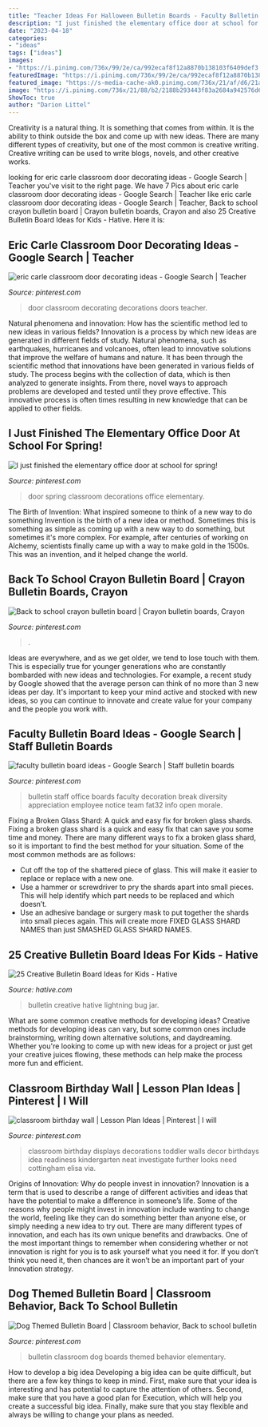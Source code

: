 ```yaml
---
title: "Teacher Ideas For Halloween Bulletin Boards - Faculty Bulletin Board Ideas"
description: "I just finished the elementary office door at school for spring! ️"
date: "2023-04-18"
categories:
- "ideas"
tags: ["ideas"]
images:
- "https://i.pinimg.com/736x/99/2e/ca/992ecaf8f12a8870b138103f6409def3.jpg"
featuredImage: "https://i.pinimg.com/736x/99/2e/ca/992ecaf8f12a8870b138103f6409def3.jpg"
featured_image: "https://s-media-cache-ak0.pinimg.com/736x/21/af/d6/21afd6040aabc040be9cd2cdf8d1defc.jpg"
image: "https://i.pinimg.com/736x/21/88/b2/2188b293443f83a2684a942576d6b586.jpg"
ShowToc: true
author: "Darion Littel"
---
```



Creativity is a natural thing. It is something that comes from within. It is the ability to think outside the box and come up with new ideas. There are many different types of creativity, but one of the most common is creative writing. Creative writing can be used to write blogs, novels, and other creative works.

	

		
looking for eric carle classroom door decorating ideas - Google Search | Teacher you've visit to the right page. We have 7 Pics about eric carle classroom door decorating ideas - Google Search | Teacher like eric carle classroom door decorating ideas - Google Search | Teacher, Back to school crayon bulletin board | Crayon bulletin boards, Crayon and also 25 Creative Bulletin Board Ideas for Kids - Hative. Here it is:
		
    
## Eric Carle Classroom Door Decorating Ideas - Google Search | Teacher

<img loading=lazy src="https://i.pinimg.com/736x/0d/a4/45/0da445abd65f3fa9cef5e4fc3c8c064c.jpg" onerror="this.onerror=null;this.src='https://tse1.mm.bing.net/th?id=OIP.s2WSl8OEdih9dphmSIssqQAAAA&amp;pid=15.1';" alt="eric carle classroom door decorating ideas - Google Search | Teacher">

_Source: pinterest.com_

>door classroom decorating decorations doors teacher. 

	

Natural phenomena and innovation: How has the scientific method led to new ideas in various fields?
Innovation is a process by which new ideas are generated in different fields of study. Natural phenomena, such as earthquakes, hurricanes and volcanoes, often lead to innovative solutions that improve the welfare of humans and nature. It has been through the scientific method that innovations have been generated in various fields of study. The process begins with the collection of data, which is then analyzed to generate insights. From there, novel ways to approach problems are developed and tested until they prove effective. This innovative process is often times resulting in new knowledge that can be applied to other fields.

    
## I Just Finished The Elementary Office Door At School For Spring! ️

<img loading=lazy src="https://i.pinimg.com/736x/0f/e0/26/0fe0265da00d9a1aa7a33c56993b0cd0.jpg" onerror="this.onerror=null;this.src='https://tse2.mm.bing.net/th?id=OIP.B1tbk39Cu3GB8HWFkw6trwHaOo&amp;pid=15.1';" alt="I just finished the elementary office door at school for spring! ️">

_Source: pinterest.com_

>door spring classroom decorations office elementary. 

	

The Birth of Invention: What inspired someone to think of a new way to do something
Invention is the birth of a new idea or method. Sometimes this is something as simple as coming up with a new way to do something, but sometimes it's more complex. For example, after centuries of working on Alchemy, scientists finally came up with a way to make gold in the 1500s. This was an invention, and it helped change the world.

    
## Back To School Crayon Bulletin Board | Crayon Bulletin Boards, Crayon

<img loading=lazy src="https://i.pinimg.com/736x/99/2e/ca/992ecaf8f12a8870b138103f6409def3.jpg" onerror="this.onerror=null;this.src='https://tse3.mm.bing.net/th?id=OIP.nNl_DKGDS5c_6Gv46LbxyQHaE7&amp;pid=15.1';" alt="Back to school crayon bulletin board | Crayon bulletin boards, Crayon">

_Source: pinterest.com_

>. 

	

Ideas are everywhere, and as we get older, we tend to lose touch with them. This is especially true for younger generations who are constantly bombarded with new ideas and technologies. For example, a recent study by Google showed that the average person can think of no more than 3 new ideas per day. It's important to keep your mind active and stocked with new ideas, so you can continue to innovate and create value for your company and the people you work with.

    
## Faculty Bulletin Board Ideas - Google Search | Staff Bulletin Boards

<img loading=lazy src="https://i.pinimg.com/736x/1a/88/ec/1a88ecc9c567c08a2f8cc1a17829f7fd.jpg" onerror="this.onerror=null;this.src='https://tse1.mm.bing.net/th?id=OIP.WrIl4qpp3xEvOWm_4lfJswHaFj&amp;pid=15.1';" alt="faculty bulletin board ideas - Google Search | Staff bulletin boards">

_Source: pinterest.com_

>bulletin staff office boards faculty decoration break diversity appreciation employee notice team fat32 info open morale. 

	

Fixing a Broken Glass Shard: A quick and easy fix for broken glass shards.
Fixing a broken glass shard is a quick and easy fix that can save you some time and money. There are many different ways to fix a broken glass shard, so it is important to find the best method for your situation. Some of the most common methods are as follows:
- Cut off the top of the shattered piece of glass. This will make it easier to replace or replace with a new one.
- Use a hammer or screwdriver to pry the shards apart into small pieces. This will help identify which part needs to be replaced and which doesn’t.
- Use an adhesive bandage or surgery mask to put together the shards into small pieces again. This will create more FIXED GLASS SHARD NAMES than just SMASHED GLASS SHARD NAMES.

    
## 25 Creative Bulletin Board Ideas For Kids - Hative

<img loading=lazy src="https://hative.com/wp-content/uploads/2014/06/bulletin-board-ideas/3-lightning-bug-jar-bulletin-board.jpg" onerror="this.onerror=null;this.src='https://tse4.mm.bing.net/th?id=OIP.mvzukYWXKAWcHME_s8BcAwHaJ6&amp;pid=15.1';" alt="25 Creative Bulletin Board Ideas for Kids - Hative">

_Source: hative.com_

>bulletin creative hative lightning bug jar. 

	

What are some common creative methods for developing ideas?
Creative methods for developing ideas can vary, but some common ones include brainstorming, writing down alternative solutions, and daydreaming. Whether you're looking to come up with new ideas for a project or just get your creative juices flowing, these methods can help make the process more fun and efficient.

    
## Classroom Birthday Wall | Lesson Plan Ideas | Pinterest | I Will

<img loading=lazy src="https://s-media-cache-ak0.pinimg.com/736x/21/af/d6/21afd6040aabc040be9cd2cdf8d1defc.jpg" onerror="this.onerror=null;this.src='https://tse3.mm.bing.net/th?id=OIP.LuIqPVOV5fMtnu-Cjo-aCgHaHa&amp;pid=15.1';" alt="classroom birthday wall | Lesson Plan Ideas | Pinterest | I will">

_Source: pinterest.com_

>classroom birthday displays decorations toddler walls decor birthdays idea readiness kindergarten neat investigate further looks need cottingham elisa via. 

	

Origins of Innovation: Why do people invest in innovation?
Innovation is a term that is used to describe a range of different activities and ideas that have the potential to make a difference in someone’s life. Some of the reasons why people might invest in innovation include wanting to change the world, feeling like they can do something better than anyone else, or simply needing a new idea to try out. There are many different types of innovation, and each has its own unique benefits and drawbacks. One of the most important things to remember when considering whether or not innovation is right for you is to ask yourself what you need it for. If you don’t think you need it, then chances are it won’t be an important part of your Innovation strategy.

    
## Dog Themed Bulletin Board | Classroom Behavior, Back To School Bulletin

<img loading=lazy src="https://i.pinimg.com/736x/21/88/b2/2188b293443f83a2684a942576d6b586.jpg" onerror="this.onerror=null;this.src='https://tse1.mm.bing.net/th?id=OIP.trBh6TI7E-Dit0MTRBRi5AHaJ3&amp;pid=15.1';" alt="Dog Themed Bulletin Board | Classroom behavior, Back to school bulletin">

_Source: pinterest.com_

>bulletin classroom dog boards themed behavior elementary. 

	

How to develop a big idea
Developing a big idea can be quite difficult, but there are a few key things to keep in mind. First, make sure that your idea is interesting and has potential to capture the attention of others. Second, make sure that you have a good plan for Execution, which will help you create a successful big idea. Finally, make sure that you stay flexible and always be willing to change your plans as needed.

